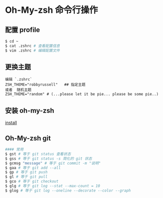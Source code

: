 # Oh-My-zsh 命令行操作
## 配置 profile
```sh
$ cd ~
$ cat .zshrc # 查看配置信息
$ vim .zshrc # 编辑配置文件
```
## 更换主题  
```
编辑 `.zshrc`   
ZSH_THEME="robbyrussell"   ## 指定主题
或者  随机主题
ZSH_THEME="random" # (...please let it be pie... please be some pie..)
```
## 安装 oh-my-zsh
[install](./term2.md)
## Oh-My-zsh git
```sh
#### 常用
$ gst # 等于 git status 查看状态
$ gss # 等于 git status -s 简化的 git 状态
$ gcmsg "message" # 等于 git commit -m "说明"
$ gaa # 等于 git add --all
$ gp # 等于 git push
$ gl # 等于 git pull
$ gco # 等于 git checkout
$ glg # 等于 git log --stat --max-count = 10
$ glog # 等于 git log --oneline --decorate --color --graph


```
